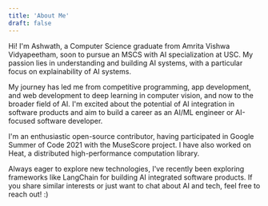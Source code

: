 ```yaml
---
title: 'About Me'
draft: false
---
```


Hi! I'm Ashwath, a Computer Science graduate from Amrita Vishwa Vidyapeetham, soon to pursue an MSCS with AI specialization at USC. My passion lies in understanding and building AI systems, with a particular focus on explainability of AI systems.

My journey has led me from competitive programming, app development, and web development to deep learning in computer vision, and now to the broader field of AI. I'm excited about the potential of AI integration in software products and aim to build a career as an AI/ML engineer or AI-focused software developer.

I'm an enthusiastic open-source contributor, having participated in Google Summer of Code 2021 with the MuseScore project. I have also worked on Heat, a distributed high-performance computation library.

Always eager to explore new technologies, I've recently been exploring frameworks like LangChain for building AI integrated software products. If you share similar interests or just want to chat about AI and tech, feel free to reach out! :)